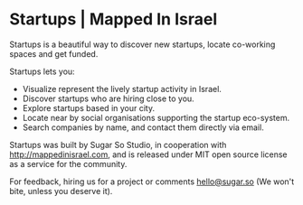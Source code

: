 Startups | Mapped In Israel
================
Startups is a beautiful way to discover new startups, locate co-working spaces and get funded. 

Startups lets you: 
- Visualize represent the lively startup activity in Israel. 
- Discover startups who are hiring close to you. 
- Explore startups based in your city. 
- Locate near by social organisations supporting the startup eco-system. 
- Search companies by name, and contact them directly via email. 

Startups was built by Sugar So Studio, in cooperation with http://mappedinisrael.com, and is released under MIT open source license as a service for the community. 

For feedback, hiring us for a project or comments hello@sugar.so (We won't bite, unless you deserve it).
